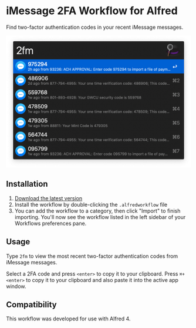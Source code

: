 # iMessage 2FA Workflow for Alfred

Find two-factor authentication codes in your recent iMessage messages.

![Screenshot](screenshot.png)

## Installation

1. [Download the latest version](https://github.com/squatto/alfred-imessage-2fa/releases/latest/download/iMessage.2FA.alfredworkflow)
2. Install the workflow by double-clicking the `.alfredworkflow` file
3. You can add the workflow to a category, then click "Import" to finish importing. You'll now see the workflow listed in the left sidebar of your Workflows preferences pane.

## Usage

Type `2fm` to view the most recent two-factor authentication codes from iMessage messages.

Select a 2FA code and press `<enter>` to copy it to your clipboard. Press `⌘+<enter>` to copy it to your clipboard and also paste it into the active app window.

## Compatibility

This workflow was developed for use with Alfred 4.
